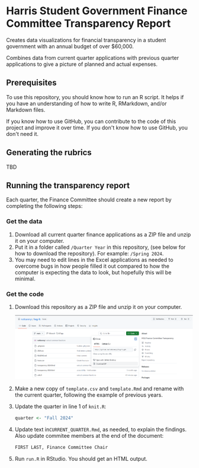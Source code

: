 # Harris Student Government Finance Committee Transparency Report

Creates data visualizations for financial transparency in a student government with an annual budget of over $60,000.

Combines data from current quarter applications with previous quarter applications to give a picture of planned and actual expenses.

## Prerequisites

To use this repository, you should know how to run an R script. It helps if you have an understanding of how to write R, RMarkdown, and/or Markdown files.

If you know how to use GitHub, you can contribute to the code of this project and improve it over time. If you don't know how to use GitHub, you don't need it.

## Generating the rubrics

TBD

## Running the transparency report

Each quarter, the Finance Committee should create a new report by completing the following steps:

### Get the data

1. Download all current quarter finance applications as a ZIP file and unzip it on your computer.
2. Put it in a folder called `/Quarter Year` in this repository, (see below for how to download the repository). For example: `/Spring 2024`.
3. You may need to edit lines in the Excel applications as needed to overcome bugs in how people filled it out compared to how the computer is expecting the data to look, but hopefully this will be minimal.

### Get the code

1. Download this repository as a ZIP file and unzip it on your computer.

   ![image-20250504181314709](images/image-20250504181314709.png)

2. Make a new copy of `template.csv` and `template.Rmd` and rename with the current quarter, following the example of previous years.

3. Update the quarter in line 1 of `knit.R`: 
   ```r
   quarter <- "Fall 2024"
   ```

4. Update text in`CURRENT_QUARTER.Rmd`, as needed, to explain the findings. Also update commitee members at the end of the document: 
   ```r
   FIRST LAST, Finance Committee Chair
   ```

5. Run `run.R` in RStudio. You should get an HTML output.
